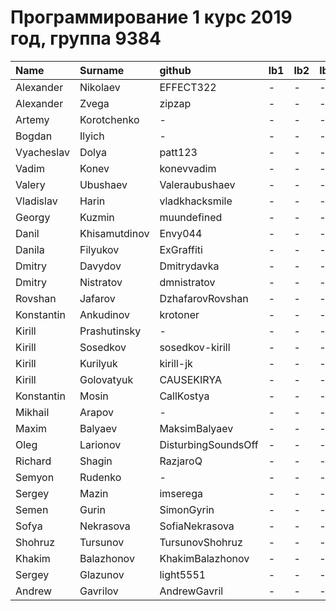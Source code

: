 # Программирование 1 курс 2019 год, группа 9384
|Name       | Surname      | github             | lb1| lb2| lb3 |lb4|
|:----------|:-------------|:-------------------|:-|:-|:-|:-|
| Alexander | Nikolaev     | EFFECT322          |-|-|-|-|
| Alexander | Zvega        | zipzap             |-|-|-|-|
| Artemy    | Korotchenko  | -                  |-|-|-|-|
| Bogdan    | Ilyich       | -                  |-|-|-|-|
| Vyacheslav| Dolya        | patt123            |-|-|-|-|
| Vadim     | Konev        | konevvadim         |-|-|-|-|
| Valery    | Ubushaev     | Valeraubushaev     |-|-|-|-|
| Vladislav | Harin        | vladkhacksmile     |-|-|-|-|
| Georgy    | Kuzmin       | muundefined        |-|-|-|-|
| Danil     | Khisamutdinov| Envy044            |-|-|-|-|
| Danila    | Filyukov     | ExGraffiti         |-|-|-|-|
| Dmitry    | Davydov      | Dmitrydavka        |-|-|-|-|
| Dmitry    | Nistratov    | dmnistratov        |-|-|-|-|
| Rovshan   | Jafarov      | DzhafarovRovshan   |-|-|-|-|
| Konstantin| Ankudinov    | krotoner           |-|-|-|-|
| Kirill    | Prashutinsky | -                  |-|-|-|-|
| Kirill    | Sosedkov     | sosedkov-kirill    |-|-|-|-|
| Kirill    | Kurilyuk     | kirill-jk          |-|-|-|-|
| Kirill    | Golovatyuk   | CAUSEKIRYA         |-|-|-|-|
| Konstantin| Mosin        | CallKostya         |-|-|-|-|
| Mikhail   | Arapov       | -                  |-|-|-|-|
| Maxim     | Balyaev      | MaksimBalyaev      |-|-|-|-|
| Oleg      | Larionov     | DisturbingSoundsOff|-|-|-|-|
| Richard   | Shagin       | RazjaroQ           |-|-|-|-|
| Semyon    | Rudenko      | -                  |-|-|-|-|
| Sergey    | Mazin        | imserega           |-|-|-|-|
| Semen     | Gurin        | SimonGyrin         |-|-|-|-|
| Sofya     | Nekrasova    | SofiaNekrasova     |-|-|-|-|
| Shohruz   | Tursunov     | TursunovShohruz    |-|-|-|-|
| Khakim    | Balazhonov   | KhakimBalazhonov   |-|-|-|-|
| Sergey    | Glazunov     | light5551          |-|-|-|-|
| Andrew    | Gavrilov     | AndrewGavril       |-|-|-|-|

